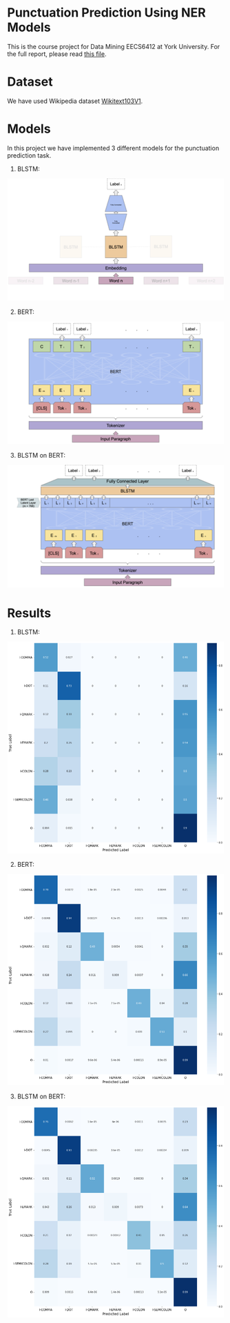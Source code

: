 # Punctuation Prediction Using NER Models
This is the course project for Data Mining EECS6412 at York University. For the full report, please read [this file](./Report.pdf).


# Dataset
We have used Wikipedia dataset [Wikitext103V1](https://blog.salesforceairesearch.com/the-wikitext-long-term-dependency-language-modeling-dataset/).

# Models
In this project we have implemented 3 different models for the punctuation prediction task.

1. BLSTM: 

![BLSTM Net](./figs/figure-BLSTM.png)

2. BERT:

![BERT Net](./figs/figure-BERT.png)

3. BLSTM on BERT: 

![BLSTM on BERT Net](./figs/figure-BLSTM-on-BERT.png)


# Results
1. BLSTM: 

![BLSTM Result](./figs/blstm_confusion.png)


2. BERT:

![BERT Result](./figs/bert_confusion.png)


3. BLSTM on BERT: 

![BLSTM on BERT Result](./figs/blstm_on_bert_confusion.png)
